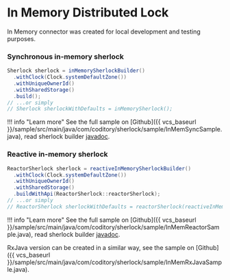 # In Memory Distributed Lock

In Memory connector was created for local development and testing purposes.

### Synchronous in-memory sherlock

```java
Sherlock sherlock = inMemorySherlockBuilder()
  .withClock(Clock.systemDefaultZone())
  .withUniqueOwnerId()
  .withSharedStorage()
  .build();
// ...or simply
// Sherlock sherlockWithDefaults = inMemorySherlock();
```

!!! info "Learn more"
    See the full sample on [Github]({{ vcs_baseurl }}/sample/src/main/java/com/coditory/sherlock/sample/InMemSyncSample.java),
    read sherlock builder [javadoc](https://www.javadoc.io/page/com.coditory.sherlock/sherlock-sql/latest/com/coditory/sherlock/InMemorySherlockBuilder.html).

### Reactive in-memory sherlock

```java
ReactorSherlock sherlock = reactiveInMemorySherlockBuilder()
  .withClock(Clock.systemDefaultZone())
  .withUniqueOwnerId()
  .withSharedStorage()
  .buildWithApi(ReactorSherlock::reactorSherlock);
// ...or simply
// ReactorSherlock sherlockWithDefaults = reactorSherlock(reactiveInMemorySherlock());
```

!!! info "Learn more"
    See the full sample on [Github]({{ vcs_baseurl }}/sample/src/main/java/com/coditory/sherlock/sample/InMemReactorSample.java),
    read sherlock builder [javadoc](https://www.javadoc.io/page/com.coditory.sherlock/sherlock-sql/latest/com/coditory/sherlock/ReactiveInMemorySherlockBuilder.html).

RxJava version can be created in a similar way, see the sample on [Github]({{ vcs_baseurl }}/sample/src/main/java/com/coditory/sherlock/sample/InMemRxJavaSample.java).
